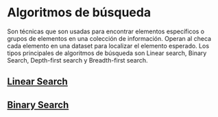 # Algoritmos de búsqueda

Son técnicas que son usadas para encontrar elementos específicos o grupos de elementos en una colección de información. Operan al checa cada elemento en una dataset para localizar el elemento esperado. Los tipos principales de algoritmos de búsqueda son Linear search, Binary Search, Depth-first search y Breadth-first search.

## [Linear Search](linear_search.md)

## [Binary Search](https://)
